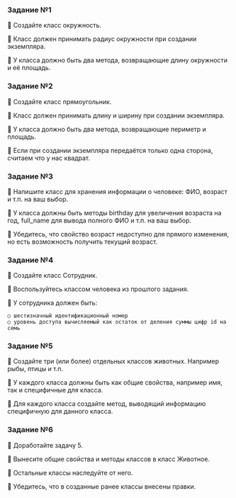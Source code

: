 ### Задание №1
📌 Создайте класс окружность.

📌 Класс должен принимать радиус окружности при создании экземпляра.

📌 У класса должно быть два метода, возвращающие длину окружности и её площадь.


### Задание №2
📌 Создайте класс прямоугольник.

📌 Класс должен принимать длину и ширину при создании экземпляра.

📌 У класса должно быть два метода, возвращающие периметр и площадь.

📌 Если при создании экземпляра передаётся только одна сторона, считаем что у нас квадрат.


### Задание №3
📌 Напишите класс для хранения информации о человеке:
   ФИО, возраст и т.п. на ваш выбор.

📌 У класса должны быть методы birthday для увеличения
   возраста на год, full_name для вывода полного ФИО и т.п. на ваш выбор.

📌 Убедитесь, что свойство возраст недоступно для прямого
   изменения, но есть возможность получить текущий возраст.


### Задание №4
📌 Создайте класс Сотрудник.

📌 Воспользуйтесь классом человека из прошлого задания.

📌 У сотрудника должен быть:
    
    ○ шестизначный идентификационный номер
    ○ уровень доступа вычисляемый как остаток от деления суммы цифр id на семь


### Задание №5
📌 Создайте три (или более) отдельных классов животных.
   Например рыбы, птицы и т.п.

📌 У каждого класса должны быть как общие свойства,
   например имя, так и специфичные для класса.

📌 Для каждого класса создайте метод, выводящий
   информацию специфичную для данного класса.


### Задание №6
📌 Доработайте задачу 5.

📌 Вынесите общие свойства и методы классов в класс Животное.

📌 Остальные классы наследуйте от него.

📌 Убедитесь, что в созданные ранее классы внесены правки.

